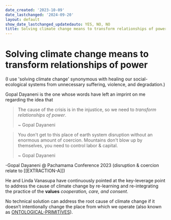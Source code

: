 ```yaml
---
date_created: '2023-10-09'
date_lastchanged: '2024-09-20'
layout: default
show_date_lastchanged_updatedauto: YES, NO, NO
title: Solving climate change means to transform relationships of power
---
```

# Solving climate change means to transform relationships of power 

(I use 'solving climate change' synonymous with healing our social-ecological systems from unnecessary suffering, violence, and degradation.)

Gopal Dayaneni is the one whose words have left an imprint on me regarding the idea that 
 >The cause of the crisis is in the injustice, so we need to *transform relationships of power*.
 >
 >~ Gopal Dayaneni

>You don't get to this place of earth system disruption without an enormous amount of coercion.
>Mountains don't blow up by themselves, you need to control labor & capital.
> 
 >~ Gopal Dayaneni


-Gopal Dayaneni @ Pachamama Conference 2023 
(disruption & coercion relate to [[EXTRACTION-A]])

He and Linda Vanasupa  have continuously pointed at the key-leverage point to address the cause of climate change by re-learning and re-integrating the practice of the **values** *cooperation, care, and consent*. 

No technical solution can address the root cause of climate change if it doesn’t intentionally change the place from which we operate (also known as [ONTOLOGICAL-PRIMITIVES](ONTOLOGICAL-PRIMITIVES.md)). 
